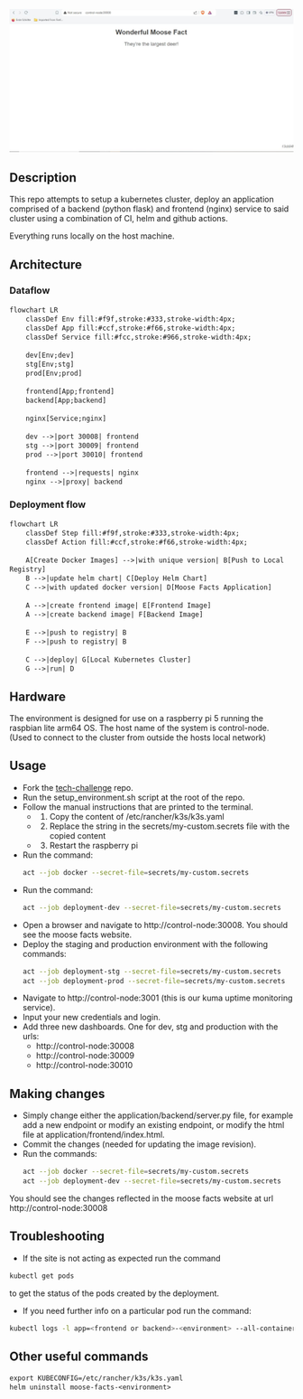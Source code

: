 ![Moose Facts](images/moose-facts-screen-grab.JPG?raw=true "Moose Facts")
## Description
This repo attempts to setup a kubernetes cluster, deploy an application comprised of a backend (python flask) and frontend (nginx) service to said cluster using a combination of CI, helm and github actions.

Everything runs locally on the host machine.

## Architecture
### Dataflow
``` mermaid
flowchart LR
    classDef Env fill:#f9f,stroke:#333,stroke-width:4px;
    classDef App fill:#ccf,stroke:#f66,stroke-width:4px;
    classDef Service fill:#fcc,stroke:#966,stroke-width:4px;

    dev[Env;dev]
    stg[Env;stg]
    prod[Env;prod]

    frontend[App;frontend]
    backend[App;backend]

    nginx[Service;nginx]

    dev -->|port 30008| frontend
    stg -->|port 30009| frontend
    prod -->|port 30010| frontend

    frontend -->|requests| nginx
    nginx -->|proxy| backend
```

### Deployment flow
``` mermaid
flowchart LR
    classDef Step fill:#f9f,stroke:#333,stroke-width:4px;
    classDef Action fill:#ccf,stroke:#f66,stroke-width:4px;

    A[Create Docker Images] -->|with unique version| B[Push to Local Registry]
    B -->|update helm chart| C[Deploy Helm Chart]
    C -->|with updated docker version| D[Moose Facts Application]

    A -->|create frontend image| E[Frontend Image]
    A -->|create backend image| F[Backend Image]

    E -->|push to registry| B
    F -->|push to registry| B

    C -->|deploy| G[Local Kubernetes Cluster]
    G -->|run| D
```

## Hardware
The environment is designed for use on a raspberry pi 5 running the raspbian lite arm64 OS.
The host name of the system is control-node. (Used to connect to the cluster from outside the hosts local network)

## Usage
- Fork the [tech-challenge](https://github.com/peader/tech-challenge) repo.
- Run the setup_environment.sh script at the root of the repo.
- Follow the manual instructions that are printed to the terminal.
    - 1. Copy the content of /etc/rancher/k3s/k3s.yaml
    - 2. Replace the <your-kube-config> string in the secrets/my-custom.secrets file with the copied content
    - 3. Restart the raspberry pi
- Run the command:
    ``` bash
    act --job docker --secret-file=secrets/my-custom.secrets
    ```
- Run the command:
    ``` bash
    act --job deployment-dev --secret-file=secrets/my-custom.secrets
    ```
- Open a browser and navigate to http://control-node:30008. You should see the moose facts website.
- Deploy the staging and production environment with the following commands:
    ``` bash
    act --job deployment-stg --secret-file=secrets/my-custom.secrets
    act --job deployment-prod --secret-file=secrets/my-custom.secrets
    ```
- Navigate to http://control-node:3001 (this is our kuma uptime monitoring service).
- Input your new credentials and login.
- Add three new dashboards. One for dev, stg and production with the urls:
    - http://control-node:30008
    - http://control-node:30009
    - http://control-node:30010

## Making changes
- Simply change either the application/backend/server.py file, for example add a new endpoint or modify an existing endpoint, or modify the html file at application/frontend/index.html.
- Commit the changes (needed for updating the image revision).
- Run the commands:
    ``` bash
    act --job docker --secret-file=secrets/my-custom.secrets
    act --job deployment-dev --secret-file=secrets/my-custom.secrets
    ```
You should see the changes reflected in the moose facts website at url http://control-node:30008

## Troubleshooting
- If the site is not acting as expected run the command
``` bash
kubectl get pods
```
to get the status of the pods created by the deployment.
- If you need further info on a particular pod run the command:
``` bash
kubectl logs -l app=<frontend or backend>-<environment> --all-containers=true
```

## Other useful commands
```
export KUBECONFIG=/etc/rancher/k3s/k3s.yaml
helm uninstall moose-facts-<environment>
```



